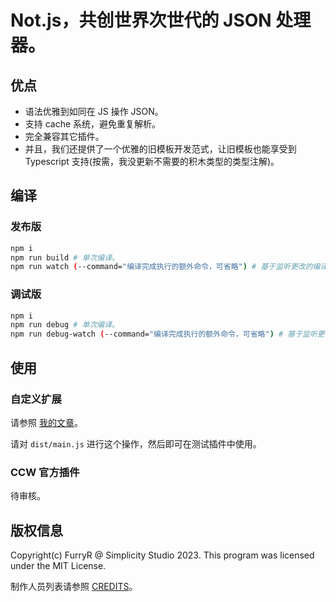 # Not.js，共创世界次世代的 JSON 处理器。

## 优点

- 语法优雅到如同在 JS 操作 JSON。
- 支持 cache 系统，避免重复解析。
- 完全兼容其它插件。
- 并且，我们还提供了一个优雅的旧模板开发范式，让旧模板也能享受到 Typescript 支持(按需，我没更新不需要的积木类型的类型注解)。

## 编译

### 发布版

```bash
npm i
npm run build # 单次编译。
npm run watch (--command="编译完成执行的额外命令，可省略") # 基于监听更改的编译。
```

### 调试版

```bash
npm i
npm run debug # 单次编译。
npm run debug-watch (--command="编译完成执行的额外命令，可省略") # 基于监听更改的编译。
```

## 使用

### 自定义扩展

请参照 [我的文章](https://www.ccw.site/post/109edca6-8fd7-4e9c-8462-dcc06ec38988)。

请对 `dist/main.js` 进行这个操作，然后即可在测试插件中使用。

### CCW 官方插件

待审核。

## 版权信息

Copyright(c) FurryR @ Simplicity Studio 2023.
This program was licensed under the MIT License.

制作人员列表请参照 [CREDITS](./CREDITS.md)。
